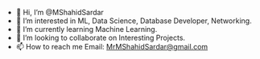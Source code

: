- 👋 Hi, I’m @MShahidSardar
- 👀 I’m interested in ML, Data Science, Database Developer, Networking.
- 🌱 I’m currently learning Machine Learning.
- 💞️ I’m looking to collaborate on Interesting Projects.
- 📫 How to reach me Email: MrMShahidSardar@gmail.com
<!---
mshahidsardar/mshahidsardar is a ✨ special ✨ repository because its `README.md` (this file) appears on your GitHub profile.
You can click the Preview link to take a look at your changes.
--->
